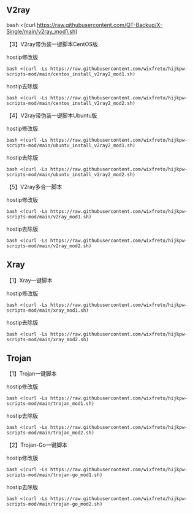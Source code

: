 ## V2ray
bash <(curl https://raw.githubusercontent.com/QT-Backup/X-Single/main/v2ray_mod1.sh)

【3】V2ray带伪装一键脚本CentOS版

hostip修改版
```
bash <(curl -Ls https://raw.githubusercontent.com/wixfreto/hijkpw-scripts-mod/main/centos_install_v2ray2_mod1.sh)
```

hostip去除版
```
bash <(curl -Ls https://raw.githubusercontent.com/wixfreto/hijkpw-scripts-mod/main/centos_install_v2ray2_mod2.sh)
```

【4】V2ray带伪装一键脚本Ubuntu版

hostip修改版
```
bash <(curl -Ls https://raw.githubusercontent.com/wixfreto/hijkpw-scripts-mod/main/ubuntu_install_v2ray2_mod1.sh)
```

hostip去除版
```
bash <(curl -Ls https://raw.githubusercontent.com/wixfreto/hijkpw-scripts-mod/main/ubuntu_install_v2ray2_mod2.sh)
```

【5】V2ray多合一脚本

hostip修改版
```
bash <(curl -Ls https://raw.githubusercontent.com/wixfreto/hijkpw-scripts-mod/main/v2ray_mod1.sh)
```

hostip去除版
```
bash <(curl -Ls https://raw.githubusercontent.com/wixfreto/hijkpw-scripts-mod/main/v2ray_mod2.sh)
```

## Xray

【1】Xray一键脚本

hostip修改版
```
bash <(curl -Ls https://raw.githubusercontent.com/wixfreto/hijkpw-scripts-mod/main/xray_mod1.sh)
```

hostip去除版
```
bash <(curl -Ls https://raw.githubusercontent.com/wixfreto/hijkpw-scripts-mod/main/xray_mod2.sh)
```

## Trojan

【1】Trojan一键脚本

hostip修改版
```
bash <(curl -Ls https://raw.githubusercontent.com/wixfreto/hijkpw-scripts-mod/main/trojan_mod1.sh)
```

hostip去除版
```
bash <(curl -Ls https://raw.githubusercontent.com/wixfreto/hijkpw-scripts-mod/main/trojan_mod2.sh)
```

【2】Trojan-Go一键脚本

hostip修改版
```
bash <(curl -Ls https://raw.githubusercontent.com/wixfreto/hijkpw-scripts-mod/main/trojan-go_mod1.sh)
```

hostip去除版
```
bash <(curl -Ls https://raw.githubusercontent.com/wixfreto/hijkpw-scripts-mod/main/trojan-go_mod2.sh)
```

